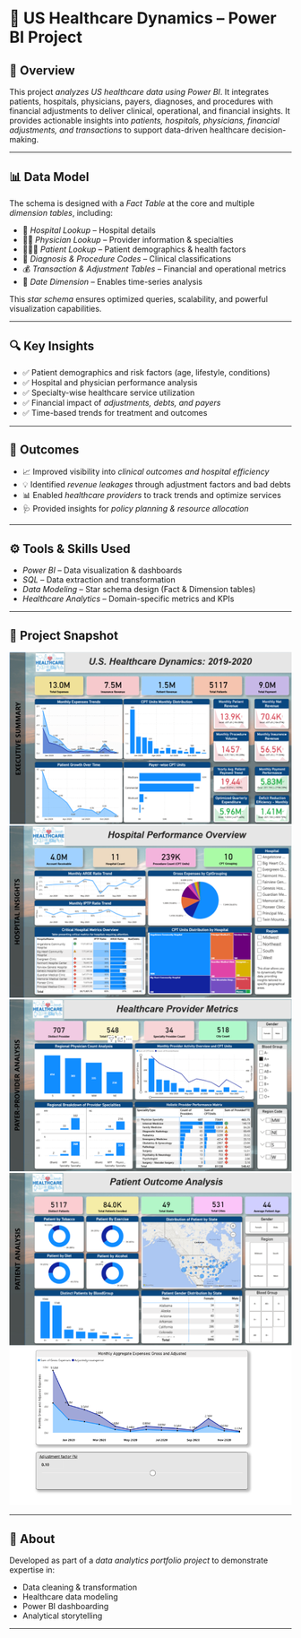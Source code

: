 # 🏥 US Healthcare Dynamics – Power BI Project  

## 📌 Overview  
This project *analyzes US healthcare data using Power BI*. It integrates patients, hospitals, physicians, payers, diagnoses, and procedures with financial adjustments to deliver clinical, operational, and financial insights. 
It provides actionable insights into *patients, hospitals, physicians, financial adjustments, and transactions* to support data-driven healthcare decision-making.  

---

## 📊 Data Model  
The schema is designed with a *Fact Table* at the core and multiple *dimension tables*, including:  
- 🏥 *Hospital Lookup* – Hospital details  
- 👨‍⚕ *Physician Lookup* – Provider information & specialties  
- 🧑‍🤝‍🧑 *Patient Lookup* – Patient demographics & health factors  
- 💊 *Diagnosis & Procedure Codes* – Clinical classifications  
- 💰 *Transaction & Adjustment Tables* – Financial and operational metrics  
- 📅 *Date Dimension* – Enables time-series analysis  

This *star schema* ensures optimized queries, scalability, and powerful visualization capabilities.  

---

## 🔍 Key Insights  
- ✅ Patient demographics and risk factors (age, lifestyle, conditions)  
- ✅ Hospital and physician performance analysis  
- ✅ Specialty-wise healthcare service utilization  
- ✅ Financial impact of *adjustments, debts, and payers*  
- ✅ Time-based trends for treatment and outcomes  

---

## 🚀 Outcomes  
- 📈 Improved visibility into *clinical outcomes and hospital efficiency*  
- 💡 Identified *revenue leakages* through adjustment factors and bad debts  
- 📊 Enabled *healthcare providers* to track trends and optimize services  
- 🩺 Provided insights for *policy planning & resource allocation*  

---

## ⚙ Tools & Skills Used  
- *Power BI* – Data visualization & dashboards  
- *SQL* – Data extraction and transformation  
- *Data Modeling* – Star schema design (Fact & Dimension tables)  
- *Healthcare Analytics* – Domain-specific metrics and KPIs  

---

## 📸 Project Snapshot  
![Executive Page Screenshot](P4-Health_Care_Analytics/Assets/Executive_Summary.png)
![Hospital Insights Page Screenshot](P4-Health_Care_Analytics/Assets/Hospital_Insights.png)  
![Healthcare Provider Matrices Page Screenshot](P4-Health_Care_Analytics/Assets/HP_Matrices.png)  
![Patient Outcome Analysis Page Screenshot](P4-Health_Care_Analytics/Assets/Patient_Analysis.png)  
![Monthly Expenses Trends Page Screenshot](P4-Health_Care_Analytics/Assets/MET.png)  

---

## 🙌 About  
Developed as part of a *data analytics portfolio project* to demonstrate expertise in:  
- Data cleaning & transformation  
- Healthcare data modeling  
- Power BI dashboarding  
- Analytical storytelling  

---

